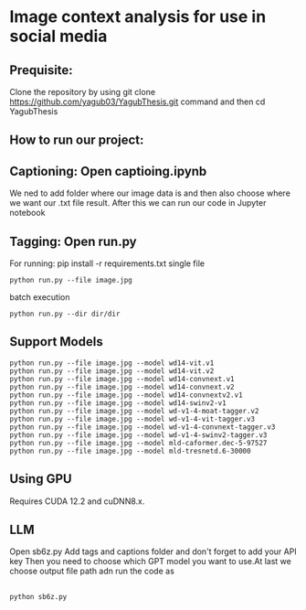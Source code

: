 
# Image context analysis for use in social media
## Prequisite: 

Clone the repository by using git clone https://github.com/yagub03/YagubThesis.git command and then cd YagubThesis

## How to run our project:
## Captioning: Open captioing.ipynb
We ned to add folder where our image data is and then also choose where we want our .txt file result. After this we can run our code in Jupyter notebook
## Tagging: Open run.py 
For running: pip install -r requirements.txt
single file

```
python run.py --file image.jpg
```

batch execution

```
python run.py --dir dir/dir
```

## Support Models

```
python run.py --file image.jpg --model wd14-vit.v1
python run.py --file image.jpg --model wd14-vit.v2
python run.py --file image.jpg --model wd14-convnext.v1
python run.py --file image.jpg --model wd14-convnext.v2
python run.py --file image.jpg --model wd14-convnextv2.v1
python run.py --file image.jpg --model wd14-swinv2-v1
python run.py --file image.jpg --model wd-v1-4-moat-tagger.v2
python run.py --file image.jpg --model wd-v1-4-vit-tagger.v3
python run.py --file image.jpg --model wd-v1-4-convnext-tagger.v3
python run.py --file image.jpg --model wd-v1-4-swinv2-tagger.v3
python run.py --file image.jpg --model mld-caformer.dec-5-97527
python run.py --file image.jpg --model mld-tresnetd.6-30000
```

## Using GPU

Requires CUDA 12.2 and cuDNN8.x.

## LLM
Open sb6z.py
Add tags and captions folder and don't forget to add your API key
Then you need to choose which GPT model you want to use.At last we choose output file path adn run the code as 
## 
``` python sb6z.py ``` 




